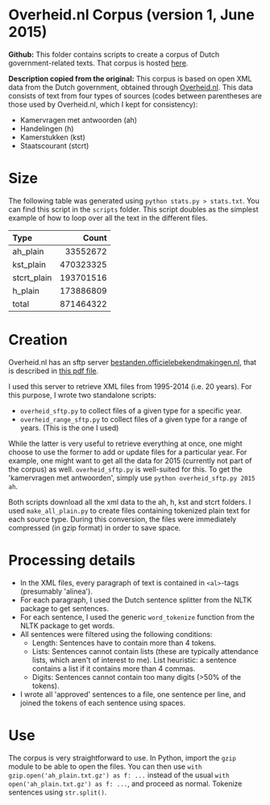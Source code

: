 # Overheid.nl Corpus (version 1, June 2015)

**Github:**
This folder contains scripts to create a corpus of Dutch government-related texts.
That corpus is hosted [here](http://kyoto.let.vu.nl/~miltenburg/public_data/overheid/).

**Description copied from the original:**
This corpus is based on open XML data from the Dutch government, obtained through
[Overheid.nl](www.overheid.nl). This data consists of text from four types of sources
(codes between parentheses are those used by Overheid.nl, which I kept for consistency):

* Kamervragen met antwoorden (ah)
* Handelingen (h)
* Kamerstukken (kst)
* Staatscourant (stcrt)

# Size

The following table was generated using `python stats.py > stats.txt`. You can find this script in the
`scripts` folder. This script doubles as the simplest example of how to loop over all the text in the
different files.

Type        |     Count
:---------- | --------:
ah_plain    |  33552672
kst_plain   | 470323325
stcrt_plain | 193701516
h_plain     | 173886809
total       | 871464322

# Creation

Overheid.nl has an sftp server [bestanden.officielebekendmakingen.nl](bestanden.officielebekendmakingen.nl),
that is described in [this pdf file](http://www.koop.overheid.nl/sites/koop.wmrijk.nl/files/Handleiding%20uitvragen%20Offici%C3%ABle%20Publicaties_0.pdf).

I used this server to retrieve XML files from 1995-2014 (i.e. 20 years). For this purpose, I wrote two standalone scripts:

* `overheid_sftp.py` to collect files of a given type for a specific year.
* `overheid_range_sftp.py` to collect files of a given type for a range of years. (This is the one I used)

While the latter is very useful to retrieve everything at once, one might choose to use the former to add or update files for a particular year.
For example, one might want to get all the data for 2015 (currently not part of the corpus) as well. `overheid_sftp.py` is well-suited for this.
To get the 'kamervragen met antwoorden', simply use `python overheid_sftp.py 2015 ah`.

Both scripts download all the xml data to the ah, h, kst and stcrt folders. I used `make_all_plain.py` to create files containing tokenized
plain text for each source type. During this conversion, the files were immediately compressed (in gzip format)
in order to save space.

# Processing details

* In the XML files, every paragraph of text is contained in `<al>`-tags (presumably 'alinea').
* For each paragraph, I used the Dutch sentence splitter from the NLTK package to get sentences.
* For each sentence, I used the generic `word_tokenize` function from the NLTK package to get words.
* All sentences were filtered using the following conditions:
    * Length: Sentences have to contain more than 4 tokens.
    * Lists: Sentences cannot contain lists (these are typically attendance lists, which aren't of interest to me).
        List heuristic: a sentence contains a list if it contains more than 4 commas.
    * Digits: Sentences cannot contain too many digits (>50% of the tokens).
* I wrote all 'approved' sentences to a file, one sentence per line, and
 joined the tokens of each sentence using spaces.

# Use

The corpus is very straightforward to use. In Python, import the `gzip` module to be able to open the files.
You can then use `with gzip.open('ah_plain.txt.gz') as f: ...` instead of the usual
`with open('ah_plain.txt.gz') as f: ...`, and proceed as normal. Tokenize sentences using `str.split()`.
